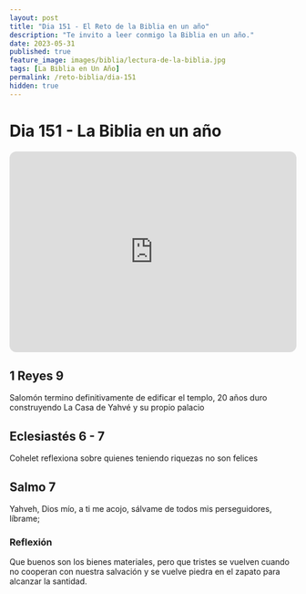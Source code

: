 ```yaml
---
layout: post
title: "Dia 151 - El Reto de la Biblia en un año"
description: "Te invito a leer conmigo la Biblia en un año."
date: 2023-05-31
published: true
feature_image: images/biblia/lectura-de-la-biblia.jpg
tags: [La Biblia en Un Año]
permalink: /reto-biblia/dia-151
hidden: true
---
```


# Dia 151 - La Biblia en un año 
<iframe style="border-radius:12px" src="https://open.spotify.com/embed/episode/7cKeJB0NllyicIZu9rjrdw?utm_source=generator" width="100%" height="352" frameBorder="0" allowfullscreen="" allow="autoplay; clipboard-write; encrypted-media; fullscreen; picture-in-picture" loading="lazy"></iframe>

## 1 Reyes 9
Salomón termino definitivamente  de edificar el templo, 20 años duro construyendo La Casa de Yahvé y su propio palacio

## Eclesiastés 6 - 7
Cohelet reflexiona sobre quienes teniendo riquezas no son felices

## Salmo 7
Yahveh, Dios mío, a ti me acojo, sálvame de todos mis perseguidores, líbrame;

### Reflexión 
Que buenos son los bienes materiales, pero que tristes se vuelven cuando no cooperan con nuestra salvación y se vuelve piedra en el zapato para alcanzar la santidad.